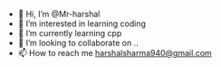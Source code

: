 - 👋 Hi, I’m @Mr-harshal
- 👀 I’m interested in learning coding
- 🌱 I’m currently learning cpp
- 💞️ I’m looking to collaborate on ..
- 📫 How to reach me harshalsharma940@gmail.com

<!---
Mr-harshal/Mr-harshal is a ✨ special ✨ repository because its `README.md` (this file) appears on your GitHub profile.
You can click the Preview link to take a look at your changes.
--->
